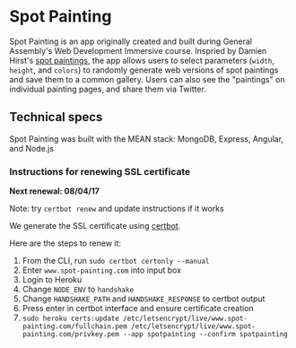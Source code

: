 # Spot Painting

Spot Painting is an app originally created and built during General Assembly's Web Development Immersive course. Inspried by Damien Hirst's [spot paintings](http://www.damienhirst.com/artworks/catalogue?category=1), the app allows users to select parameters (`width`, `height`, and `colors`) to randomly generate web versions of spot paintings and save them to a common gallery. Users can also see the "paintings" on individual painting pages, and share them via Twitter.

## Technical specs
Spot Painting was built with the MEAN stack: MongoDB, Express, Angular, and Node.js


### Instructions for renewing SSL certificate
**Next renewal: 08/04/17**

Note: try `certbot renew` and update instructions if it works

We generate the SSL certificate using [certbot](https://certbot.eff.org/).

Here are the steps to renew it:

1. From the CLI, run `sudo certbot certonly --manual`
2. Enter `www.spot-painting.com` into input box
3. Login to Heroku
4. Change `NODE_ENV` to `handshake`
5. Change `HANDSHAKE_PATH` and `HANDSHAKE_RESPONSE` to certbot output
6. Press enter in certbot interface and ensure certificate creation
7. `sudo heroku certs:update /etc/letsencrypt/live/www.spot-painting.com/fullchain.pem /etc/letsencrypt/live/www.spot-painting.com/privkey.pem --app spotpainting --confirm spotpainting`

